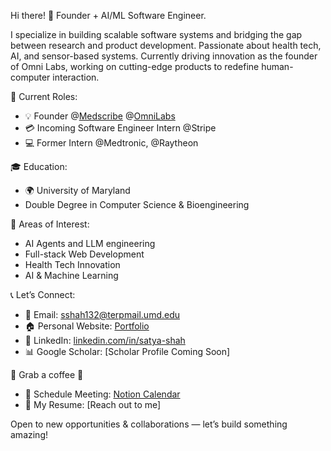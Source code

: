 Hi there! 👋
Founder + AI/ML Software Engineer.

I specialize in building scalable software systems and bridging the gap between research and product development. Passionate about health tech, AI, and sensor-based systems. Currently driving innovation as the founder of Omni Labs, working on cutting-edge products to redefine human-computer interaction.

🌟 Current Roles:
- 💡 Founder @[Medscribe](https://github.com/RisingAI-corp/Medscribe) @[OmniLabs](https://omnilabs-ai.github.io/)
- 💳 Incoming Software Engineer Intern @Stripe
- 💻 Former Intern @Medtronic, @Raytheon

🎓 Education:
- 🌍 University of Maryland
- Double Degree in Computer Science & Bioengineering

🌱 Areas of Interest:
- AI Agents and LLM engineering
- Full-stack Web Development
- Health Tech Innovation
- AI & Machine Learning

📞 Let’s Connect:
- 📧 Email: sshah132@terpmail.umd.edu
- 🏠 Personal Website: [Portfolio](https://shahsatya.com/)
- 💼 LinkedIn: [linkedin.com/in/satya-shah](https://www.linkedin.com/in/satya-shah/)
- 📊 Google Scholar: [Scholar Profile Coming Soon]

🍺 Grab a coffee 🍵
- 📅 Schedule Meeting: [Notion Calendar](https://calendar.notion.so/meet/satyashah/w76tt4ldk)
- 📃 My Resume: [Reach out to me]

Open to new opportunities & collaborations — let’s build something amazing!

